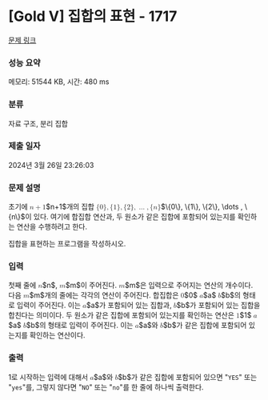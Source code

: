 # [Gold V] 집합의 표현 - 1717 

[문제 링크](https://www.acmicpc.net/problem/1717) 

### 성능 요약

메모리: 51544 KB, 시간: 480 ms

### 분류

자료 구조, 분리 집합

### 제출 일자

2024년 3월 26일 23:26:03

### 문제 설명

<p>초기에 <mjx-container class="MathJax" jax="CHTML" style="font-size: 99.9%; position: relative;"><mjx-math class="MJX-TEX" aria-hidden="true"><mjx-mi class="mjx-i"><mjx-c class="mjx-c1D45B TEX-I"></mjx-c></mjx-mi><mjx-mo class="mjx-n" space="3"><mjx-c class="mjx-c2B"></mjx-c></mjx-mo><mjx-mn class="mjx-n" space="3"><mjx-c class="mjx-c31"></mjx-c></mjx-mn></mjx-math><mjx-assistive-mml unselectable="on" display="inline"><math xmlns="http://www.w3.org/1998/Math/MathML"><mi>n</mi><mo>+</mo><mn>1</mn></math></mjx-assistive-mml><span aria-hidden="true" class="no-mathjax mjx-copytext">$n+1$</span></mjx-container>개의 집합 <mjx-container class="MathJax" jax="CHTML" style="font-size: 99.9%; position: relative;"><mjx-math class="MJX-TEX" aria-hidden="true"><mjx-mo class="mjx-n"><mjx-c class="mjx-c7B"></mjx-c></mjx-mo><mjx-mn class="mjx-n"><mjx-c class="mjx-c30"></mjx-c></mjx-mn><mjx-mo class="mjx-n"><mjx-c class="mjx-c7D"></mjx-c></mjx-mo><mjx-mo class="mjx-n"><mjx-c class="mjx-c2C"></mjx-c></mjx-mo><mjx-mo class="mjx-n" space="2"><mjx-c class="mjx-c7B"></mjx-c></mjx-mo><mjx-mn class="mjx-n"><mjx-c class="mjx-c31"></mjx-c></mjx-mn><mjx-mo class="mjx-n"><mjx-c class="mjx-c7D"></mjx-c></mjx-mo><mjx-mo class="mjx-n"><mjx-c class="mjx-c2C"></mjx-c></mjx-mo><mjx-mo class="mjx-n" space="2"><mjx-c class="mjx-c7B"></mjx-c></mjx-mo><mjx-mn class="mjx-n"><mjx-c class="mjx-c32"></mjx-c></mjx-mn><mjx-mo class="mjx-n"><mjx-c class="mjx-c7D"></mjx-c></mjx-mo><mjx-mo class="mjx-n"><mjx-c class="mjx-c2C"></mjx-c></mjx-mo><mjx-mo class="mjx-n" space="2"><mjx-c class="mjx-c2026"></mjx-c></mjx-mo><mjx-mo class="mjx-n" space="2"><mjx-c class="mjx-c2C"></mjx-c></mjx-mo><mjx-mo class="mjx-n" space="2"><mjx-c class="mjx-c7B"></mjx-c></mjx-mo><mjx-mi class="mjx-i"><mjx-c class="mjx-c1D45B TEX-I"></mjx-c></mjx-mi><mjx-mo class="mjx-n"><mjx-c class="mjx-c7D"></mjx-c></mjx-mo></mjx-math><mjx-assistive-mml unselectable="on" display="inline"><math xmlns="http://www.w3.org/1998/Math/MathML"><mo fence="false" stretchy="false">{</mo><mn>0</mn><mo fence="false" stretchy="false">}</mo><mo>,</mo><mo fence="false" stretchy="false">{</mo><mn>1</mn><mo fence="false" stretchy="false">}</mo><mo>,</mo><mo fence="false" stretchy="false">{</mo><mn>2</mn><mo fence="false" stretchy="false">}</mo><mo>,</mo><mo>…</mo><mo>,</mo><mo fence="false" stretchy="false">{</mo><mi>n</mi><mo fence="false" stretchy="false">}</mo></math></mjx-assistive-mml><span aria-hidden="true" class="no-mathjax mjx-copytext">$\{0\}, \{1\}, \{2\}, \dots , \{n\}$</span></mjx-container>이 있다. 여기에 합집합 연산과, 두 원소가 같은 집합에 포함되어 있는지를 확인하는 연산을 수행하려고 한다.</p>

<p>집합을 표현하는 프로그램을 작성하시오.</p>

### 입력 

 <p>첫째 줄에 <mjx-container class="MathJax" jax="CHTML" style="font-size: 99.9%; position: relative;"><mjx-math class="MJX-TEX" aria-hidden="true"><mjx-mi class="mjx-i"><mjx-c class="mjx-c1D45B TEX-I"></mjx-c></mjx-mi></mjx-math><mjx-assistive-mml unselectable="on" display="inline"><math xmlns="http://www.w3.org/1998/Math/MathML"><mi>n</mi></math></mjx-assistive-mml><span aria-hidden="true" class="no-mathjax mjx-copytext">$n$</span></mjx-container>, <mjx-container class="MathJax" jax="CHTML" style="font-size: 99.9%; position: relative;"><mjx-math class="MJX-TEX" aria-hidden="true"><mjx-mi class="mjx-i"><mjx-c class="mjx-c1D45A TEX-I"></mjx-c></mjx-mi></mjx-math><mjx-assistive-mml unselectable="on" display="inline"><math xmlns="http://www.w3.org/1998/Math/MathML"><mi>m</mi></math></mjx-assistive-mml><span aria-hidden="true" class="no-mathjax mjx-copytext">$m$</span></mjx-container>이 주어진다. <mjx-container class="MathJax" jax="CHTML" style="font-size: 99.9%; position: relative;"><mjx-math class="MJX-TEX" aria-hidden="true"><mjx-mi class="mjx-i"><mjx-c class="mjx-c1D45A TEX-I"></mjx-c></mjx-mi></mjx-math><mjx-assistive-mml unselectable="on" display="inline"><math xmlns="http://www.w3.org/1998/Math/MathML"><mi>m</mi></math></mjx-assistive-mml><span aria-hidden="true" class="no-mathjax mjx-copytext">$m$</span></mjx-container>은 입력으로 주어지는 연산의 개수이다. 다음 <mjx-container class="MathJax" jax="CHTML" style="font-size: 99.9%; position: relative;"><mjx-math class="MJX-TEX" aria-hidden="true"><mjx-mi class="mjx-i"><mjx-c class="mjx-c1D45A TEX-I"></mjx-c></mjx-mi></mjx-math><mjx-assistive-mml unselectable="on" display="inline"><math xmlns="http://www.w3.org/1998/Math/MathML"><mi>m</mi></math></mjx-assistive-mml><span aria-hidden="true" class="no-mathjax mjx-copytext">$m$</span></mjx-container>개의 줄에는 각각의 연산이 주어진다. 합집합은 <mjx-container class="MathJax" jax="CHTML" style="font-size: 99.9%; position: relative;"><mjx-math class="MJX-TEX" aria-hidden="true"><mjx-mn class="mjx-n"><mjx-c class="mjx-c30"></mjx-c></mjx-mn></mjx-math><mjx-assistive-mml unselectable="on" display="inline"><math xmlns="http://www.w3.org/1998/Math/MathML"><mn>0</mn></math></mjx-assistive-mml><span aria-hidden="true" class="no-mathjax mjx-copytext">$0$</span></mjx-container> <mjx-container class="MathJax" jax="CHTML" style="font-size: 99.9%; position: relative;"><mjx-math class="MJX-TEX" aria-hidden="true"><mjx-mi class="mjx-i"><mjx-c class="mjx-c1D44E TEX-I"></mjx-c></mjx-mi></mjx-math><mjx-assistive-mml unselectable="on" display="inline"><math xmlns="http://www.w3.org/1998/Math/MathML"><mi>a</mi></math></mjx-assistive-mml><span aria-hidden="true" class="no-mathjax mjx-copytext">$a$</span></mjx-container> <mjx-container class="MathJax" jax="CHTML" style="font-size: 99.9%; position: relative;"><mjx-math class="MJX-TEX" aria-hidden="true"><mjx-mi class="mjx-i"><mjx-c class="mjx-c1D44F TEX-I"></mjx-c></mjx-mi></mjx-math><mjx-assistive-mml unselectable="on" display="inline"><math xmlns="http://www.w3.org/1998/Math/MathML"><mi>b</mi></math></mjx-assistive-mml><span aria-hidden="true" class="no-mathjax mjx-copytext">$b$</span></mjx-container>의 형태로 입력이 주어진다. 이는 <mjx-container class="MathJax" jax="CHTML" style="font-size: 99.9%; position: relative;"><mjx-math class="MJX-TEX" aria-hidden="true"><mjx-mi class="mjx-i"><mjx-c class="mjx-c1D44E TEX-I"></mjx-c></mjx-mi></mjx-math><mjx-assistive-mml unselectable="on" display="inline"><math xmlns="http://www.w3.org/1998/Math/MathML"><mi>a</mi></math></mjx-assistive-mml><span aria-hidden="true" class="no-mathjax mjx-copytext">$a$</span></mjx-container>가 포함되어 있는 집합과, <mjx-container class="MathJax" jax="CHTML" style="font-size: 99.9%; position: relative;"><mjx-math class="MJX-TEX" aria-hidden="true"><mjx-mi class="mjx-i"><mjx-c class="mjx-c1D44F TEX-I"></mjx-c></mjx-mi></mjx-math><mjx-assistive-mml unselectable="on" display="inline"><math xmlns="http://www.w3.org/1998/Math/MathML"><mi>b</mi></math></mjx-assistive-mml><span aria-hidden="true" class="no-mathjax mjx-copytext">$b$</span></mjx-container>가 포함되어 있는 집합을 합친다는 의미이다. 두 원소가 같은 집합에 포함되어 있는지를 확인하는 연산은 <mjx-container class="MathJax" jax="CHTML" style="font-size: 99.9%; position: relative;"><mjx-math class="MJX-TEX" aria-hidden="true"><mjx-mn class="mjx-n"><mjx-c class="mjx-c31"></mjx-c></mjx-mn></mjx-math><mjx-assistive-mml unselectable="on" display="inline"><math xmlns="http://www.w3.org/1998/Math/MathML"><mn>1</mn></math></mjx-assistive-mml><span aria-hidden="true" class="no-mathjax mjx-copytext">$1$</span></mjx-container> <mjx-container class="MathJax" jax="CHTML" style="font-size: 99.9%; position: relative;"><mjx-math class="MJX-TEX" aria-hidden="true"><mjx-mi class="mjx-i"><mjx-c class="mjx-c1D44E TEX-I"></mjx-c></mjx-mi></mjx-math><mjx-assistive-mml unselectable="on" display="inline"><math xmlns="http://www.w3.org/1998/Math/MathML"><mi>a</mi></math></mjx-assistive-mml><span aria-hidden="true" class="no-mathjax mjx-copytext">$a$</span></mjx-container> <mjx-container class="MathJax" jax="CHTML" style="font-size: 99.9%; position: relative;"><mjx-math class="MJX-TEX" aria-hidden="true"><mjx-mi class="mjx-i"><mjx-c class="mjx-c1D44F TEX-I"></mjx-c></mjx-mi></mjx-math><mjx-assistive-mml unselectable="on" display="inline"><math xmlns="http://www.w3.org/1998/Math/MathML"><mi>b</mi></math></mjx-assistive-mml><span aria-hidden="true" class="no-mathjax mjx-copytext">$b$</span></mjx-container>의 형태로 입력이 주어진다. 이는 <mjx-container class="MathJax" jax="CHTML" style="font-size: 99.9%; position: relative;"><mjx-math class="MJX-TEX" aria-hidden="true"><mjx-mi class="mjx-i"><mjx-c class="mjx-c1D44E TEX-I"></mjx-c></mjx-mi></mjx-math><mjx-assistive-mml unselectable="on" display="inline"><math xmlns="http://www.w3.org/1998/Math/MathML"><mi>a</mi></math></mjx-assistive-mml><span aria-hidden="true" class="no-mathjax mjx-copytext">$a$</span></mjx-container>와 <mjx-container class="MathJax" jax="CHTML" style="font-size: 99.9%; position: relative;"><mjx-math class="MJX-TEX" aria-hidden="true"><mjx-mi class="mjx-i"><mjx-c class="mjx-c1D44F TEX-I"></mjx-c></mjx-mi></mjx-math><mjx-assistive-mml unselectable="on" display="inline"><math xmlns="http://www.w3.org/1998/Math/MathML"><mi>b</mi></math></mjx-assistive-mml><span aria-hidden="true" class="no-mathjax mjx-copytext">$b$</span></mjx-container>가 같은 집합에 포함되어 있는지를 확인하는 연산이다.</p>

### 출력 

 <p>1로 시작하는 입력에 대해서 <mjx-container class="MathJax" jax="CHTML" style="font-size: 99.9%; position: relative;"><mjx-math class="MJX-TEX" aria-hidden="true"><mjx-mi class="mjx-i"><mjx-c class="mjx-c1D44E TEX-I"></mjx-c></mjx-mi></mjx-math><mjx-assistive-mml unselectable="on" display="inline"><math xmlns="http://www.w3.org/1998/Math/MathML"><mi>a</mi></math></mjx-assistive-mml><span aria-hidden="true" class="no-mathjax mjx-copytext">$a$</span></mjx-container>와 <mjx-container class="MathJax" jax="CHTML" style="font-size: 99.9%; position: relative;"><mjx-math class="MJX-TEX" aria-hidden="true"><mjx-mi class="mjx-i"><mjx-c class="mjx-c1D44F TEX-I"></mjx-c></mjx-mi></mjx-math><mjx-assistive-mml unselectable="on" display="inline"><math xmlns="http://www.w3.org/1998/Math/MathML"><mi>b</mi></math></mjx-assistive-mml><span aria-hidden="true" class="no-mathjax mjx-copytext">$b$</span></mjx-container>가 같은 집합에 포함되어 있으면 "<code>YES</code>" 또는 "<code>yes</code>"를, 그렇지 않다면 "<code>NO</code>" 또는 "<code>no</code>"를 한 줄에 하나씩 출력한다.</p>


